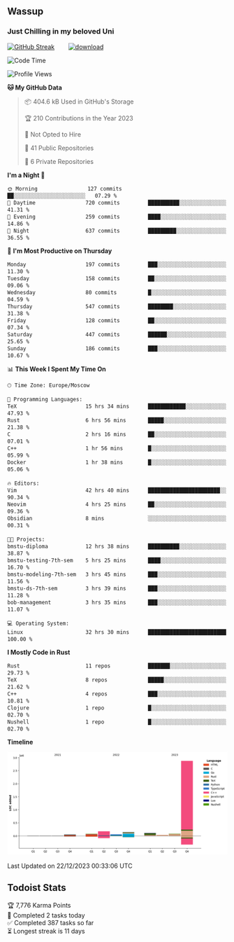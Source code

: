 ## Wassup 
### Just Chilling in my beloved Uni 

<!--
-->

[![GitHub Streak](http://github-readme-streak-stats.herokuapp.com?user=archeoss&theme=shades-of-purple&hide_border=true&date_format=j%20M%5B%20Y%5D)](https://git.io/streak-stats)&nbsp;&nbsp;&nbsp;&nbsp;&nbsp;&nbsp;&nbsp;&nbsp;[![download](https://user-images.githubusercontent.com/68448737/147796309-d8b65b1d-4dde-40d9-b03a-2b42aaa6cd43.jpeg)
](http://bmstu.ru/)

<!--START_SECTION:waka-->
![Code Time](http://img.shields.io/badge/Code%20Time-2%2C268%20hrs%2022%20mins-blue)

![Profile Views](http://img.shields.io/badge/Profile%20Views-1-blue)

**🐱 My GitHub Data** 

> 📦 404.6 kB Used in GitHub's Storage 
 > 
> 🏆 210 Contributions in the Year 2023
 > 
> 🚫 Not Opted to Hire
 > 
> 📜 41 Public Repositories 
 > 
> 🔑 6 Private Repositories 
 > 
**I'm a Night 🦉** 

```text
🌞 Morning                127 commits         ██░░░░░░░░░░░░░░░░░░░░░░░   07.29 % 
🌆 Daytime                720 commits         ██████████░░░░░░░░░░░░░░░   41.31 % 
🌃 Evening                259 commits         ████░░░░░░░░░░░░░░░░░░░░░   14.86 % 
🌙 Night                  637 commits         █████████░░░░░░░░░░░░░░░░   36.55 % 
```
📅 **I'm Most Productive on Thursday** 

```text
Monday                   197 commits         ███░░░░░░░░░░░░░░░░░░░░░░   11.30 % 
Tuesday                  158 commits         ██░░░░░░░░░░░░░░░░░░░░░░░   09.06 % 
Wednesday                80 commits          █░░░░░░░░░░░░░░░░░░░░░░░░   04.59 % 
Thursday                 547 commits         ████████░░░░░░░░░░░░░░░░░   31.38 % 
Friday                   128 commits         ██░░░░░░░░░░░░░░░░░░░░░░░   07.34 % 
Saturday                 447 commits         ██████░░░░░░░░░░░░░░░░░░░   25.65 % 
Sunday                   186 commits         ███░░░░░░░░░░░░░░░░░░░░░░   10.67 % 
```


📊 **This Week I Spent My Time On** 

```text
🕑︎ Time Zone: Europe/Moscow

💬 Programming Languages: 
TeX                      15 hrs 34 mins      ████████████░░░░░░░░░░░░░   47.93 % 
Rust                     6 hrs 56 mins       █████░░░░░░░░░░░░░░░░░░░░   21.38 % 
C                        2 hrs 16 mins       ██░░░░░░░░░░░░░░░░░░░░░░░   07.01 % 
C++                      1 hr 56 mins        █░░░░░░░░░░░░░░░░░░░░░░░░   05.99 % 
Docker                   1 hr 38 mins        █░░░░░░░░░░░░░░░░░░░░░░░░   05.06 % 

🔥 Editors: 
Vim                      42 hrs 40 mins      ███████████████████████░░   90.34 % 
Neovim                   4 hrs 25 mins       ██░░░░░░░░░░░░░░░░░░░░░░░   09.36 % 
Obsidian                 8 mins              ░░░░░░░░░░░░░░░░░░░░░░░░░   00.31 % 

🐱‍💻 Projects: 
bmstu-diploma            12 hrs 38 mins      ██████████░░░░░░░░░░░░░░░   38.87 % 
bmstu-testing-7th-sem    5 hrs 25 mins       ████░░░░░░░░░░░░░░░░░░░░░   16.70 % 
bmstu-modeling-7th-sem   3 hrs 45 mins       ███░░░░░░░░░░░░░░░░░░░░░░   11.56 % 
bmstu-ds-7th-sem         3 hrs 39 mins       ███░░░░░░░░░░░░░░░░░░░░░░   11.28 % 
bob-management           3 hrs 35 mins       ███░░░░░░░░░░░░░░░░░░░░░░   11.07 % 

💻 Operating System: 
Linux                    32 hrs 30 mins      █████████████████████████   100.00 % 
```

**I Mostly Code in Rust** 

```text
Rust                     11 repos            ███████░░░░░░░░░░░░░░░░░░   29.73 % 
TeX                      8 repos             █████░░░░░░░░░░░░░░░░░░░░   21.62 % 
C++                      4 repos             ███░░░░░░░░░░░░░░░░░░░░░░   10.81 % 
Clojure                  1 repo              █░░░░░░░░░░░░░░░░░░░░░░░░   02.70 % 
Nushell                  1 repo              █░░░░░░░░░░░░░░░░░░░░░░░░   02.70 % 
```



**Timeline**

![Lines of Code chart](https://raw.githubusercontent.com/archeoss/archeoss/master/assets/bar_graph.png)


 Last Updated on 22/12/2023 00:33:06 UTC
<!--END_SECTION:waka-->

## Todoist Stats

<!-- TODO-IST:START -->
🏆  7,776 Karma Points           
🌸  Completed 2 tasks today           
✅  Completed 387 tasks so far           
⏳  Longest streak is 11 days
<!-- TODO-IST:END -->
